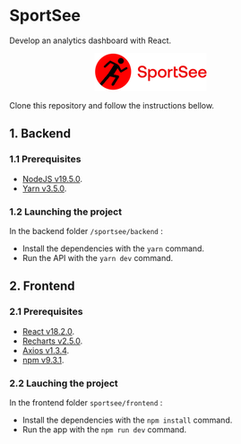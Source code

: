 # SportSee
Develop an analytics dashboard with React.

<p align="center">
  <img src="./logo.png" />
</p>

Clone this repository and follow the instructions bellow.
## 1. Backend

### 1.1 Prerequisites
 - [NodeJS v19.5.0](https://nodejs.org/en).
 - [Yarn v3.5.0](https://yarnpkg.com/).

### 1.2 Launching the project
In the backend folder `/sportsee/backend` :
- Install the dependencies with the `yarn` command.
- Run the API with the `yarn dev` command.

## 2. Frontend

### 2.1 Prerequisites
- [React v18.2.0](https://react.dev/).
- [Recharts v2.5.0](https://recharts.org/en-US/).
- [Axios v1.3.4](https://www.npmjs.com/package/axios).
- [npm v9.3.1](https://www.npmjs.com/).

### 2.2 Lauching the project
In the frontend folder `sportsee/frontend` :
- Install the dependencies with the `npm install` command.
- Run the app with the `npm run dev` command.